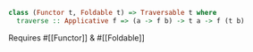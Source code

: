 ``` hs
class (Functor t, Foldable t) => Traversable t where
  traverse :: Applicative f => (a -> f b) -> t a -> f (t b)
```

Requires #[[Functor]] & #[[Foldable]]

